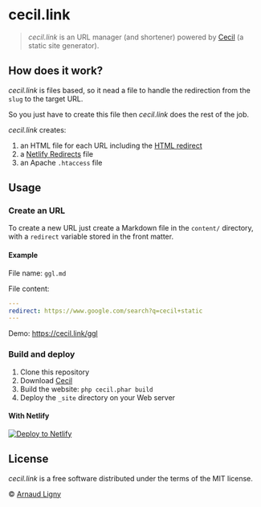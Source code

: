 # cecil.link

> _cecil.link_ is an URL manager (and shortener) powered by [Cecil](https://cecil.app) (a static site generator).

## How does it work?

_cecil.link_ is files based, so it nead a file to handle the redirection from the `slug` to the target URL.

So you just have to create this file then _cecil.link_ does the rest of the job.

_cecil.link_ creates:

1. an HTML file for each URL including the [HTML redirect](https://developer.mozilla.org/docs/Web/HTTP/Redirections)
2. a [Netlify Redirects](https://docs.netlify.com/routing/redirects/) file
3. an Apache `.htaccess` file

## Usage

### Create an URL

To create a new URL just create a Markdown file in the `content/` directory, with a `redirect` variable stored in the front matter.

#### Example

File name: `ggl.md`

File content:

```yaml
---
redirect: https://www.google.com/search?q=cecil+static
---
```

Demo: https://cecil.link/ggl

### Build and deploy

1. Clone this repository
2. Download [Cecil](https://cecil.app/download/)
4. Build the website: `php cecil.phar build`
5. Deploy the `_site` directory on your Web server

#### With Netlify

[![Deploy to Netlify](https://www.netlify.com/img/deploy/button.svg)](https://app.netlify.com/start/deploy?repository=https://github.com/Cecilapp/cecil.link&stack=cms)

## License

_cecil.link_ is a free software distributed under the terms of the MIT license.

© [Arnaud Ligny](https://arnaudligny.fr)  
